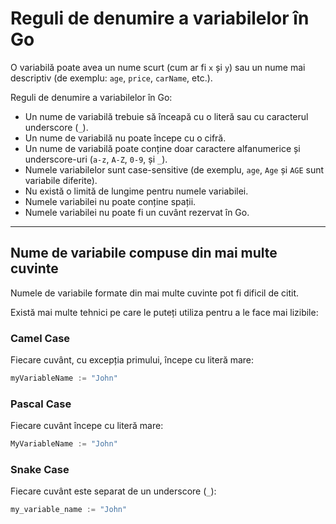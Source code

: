 

# Reguli de denumire a variabilelor în Go

O variabilă poate avea un nume scurt (cum ar fi `x` și `y`) sau un nume mai descriptiv (de exemplu: `age`, `price`, `carName`, etc.).

Reguli de denumire a variabilelor în Go:

- Un nume de variabilă trebuie să înceapă cu o literă sau cu caracterul underscore (`_`).
- Un nume de variabilă nu poate începe cu o cifră.
- Un nume de variabilă poate conține doar caractere alfanumerice și underscore-uri (`a-z`, `A-Z`, `0-9`, și `_`).
- Numele variabilelor sunt case-sensitive (de exemplu, `age`, `Age` și `AGE` sunt variabile diferite).
- Nu există o limită de lungime pentru numele variabilei.
- Numele variabilei nu poate conține spații.
- Numele variabilei nu poate fi un cuvânt rezervat în Go.

---

## Nume de variabile compuse din mai multe cuvinte

Numele de variabile formate din mai multe cuvinte pot fi dificil de citit.

Există mai multe tehnici pe care le puteți utiliza pentru a le face mai lizibile:

### Camel Case

Fiecare cuvânt, cu excepția primului, începe cu literă mare:

```go
myVariableName := "John"
```

### Pascal Case

Fiecare cuvânt începe cu literă mare:

```go
MyVariableName := "John"
```

### Snake Case

Fiecare cuvânt este separat de un underscore (`_`):

```go
my_variable_name := "John"
```

